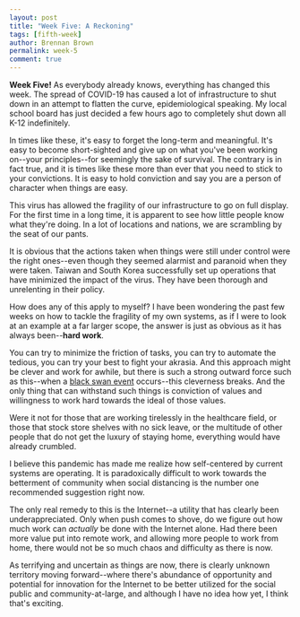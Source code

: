 ```yaml
---
layout: post
title: "Week Five: A Reckoning"
tags: [fifth-week]
author: Brennan Brown
permalink: week-5
comment: true
---
```


**Week Five!** As everybody already knows, everything has changed this week. The spread of COVID-19 has caused a lot of infrastructure to shut down in an attempt to flatten the curve, epidemiological speaking. My local school board has just decided a few hours ago to completely shut down all K-12 indefinitely.

In times like these, it's easy to forget the long-term and meaningful. It's easy to become short-sighted and give up on what you've been working on--your principles--for seemingly the sake of survival. The contrary is in fact true, and it is times like these more than ever that you need to stick to your convictions. It is easy to hold conviction and say you are a person of character when things are easy.

This virus has allowed the fragility of our infrastructure to go on full display. For the first time in a long time, it is apparent to see how little people know what they're doing. In a lot of locations and nations, we are scrambling by the seat of our pants.

It is obvious that the actions taken when things were still under control were the right ones--even though they seemed alarmist and paranoid when they were taken. Taiwan and South Korea successfully set up operations that have minimized the impact of the virus. They have been thorough and unrelenting in their policy.

How does any of this apply to myself? I have been wondering the past few weeks on how to tackle the fragility of my own systems, as if I were to look at an example at a far larger scope, the answer is just as obvious as it has always been--**hard work**.

You can try to minimize the friction of tasks, you can try to automate the tedious, you can try your best to fight your akrasia. And this approach might be clever and work for awhile, but there is such a strong outward force such as this--when a [black swan event](https://en.wikipedia.org/wiki/Black_swan_theory) occurs--this cleverness breaks. And the only thing that can withstand such things is conviction of values and willingness to work hard towards the ideal of those values.

Were it not for those that are working tirelessly in the healthcare field, or those that stock store shelves with no sick leave, or the multitude of other people that do not get the luxury of staying home, everything would have already crumbled.

I believe this pandemic has made me realize how self-centered by current systems are operating. It is paradoxically difficult to work towards the betterment of community when social distancing is the number one recommended suggestion right now.

The only real remedy to this is the Internet--a utility that has clearly been underappreciated. Only when push comes to shove, do we figure out how much work can *actually* be done with the Internet alone. Had there been more value put into remote work, and allowing more people to work from home, there would not be so much chaos and difficulty as there is now.

As terrifying and uncertain as things are now, there is clearly unknown territory moving forward--where there's abundance of opportunity and potential for innovation for the Internet to be better utilized for the social public and community-at-large, and although I have no idea how yet, I think that's exciting.